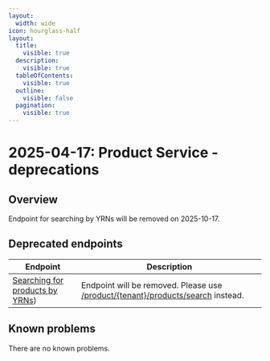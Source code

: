 ```yaml
---
layout:
  width: wide
icon: hourglass-half
layout:
  title:
    visible: true
  description:
    visible: true
  tableOfContents:
    visible: true
  outline:
    visible: false
  pagination:
    visible: true
---
```


# 2025-04-17: Product Service - deprecations

## Overview

Endpoint for searching by YRNs will be removed on 2025-10-17.

## Deprecated endpoints

| Endpoint                                                                                        | Description                                                                                                                                                                               |
|-------------------------------------------------------------------------------------------------|-------------------------------------------------------------------------------------------------------------------------------------------------------------------------------------------|
| [Searching for products by YRNs](https://developer.emporix.io/api-references/api-guides/products-labels-and-brands/product-service/api-reference/products#post-product-tenant-search))  | Endpoint will be removed. Please use [/product/{tenant}/products/search](https://developer.emporix.io/api-references/api-guides/products-labels-and-brands/product-service/api-reference/products#post-product-tenant-products-search) instead.                              |

## Known problems

There are no known problems.